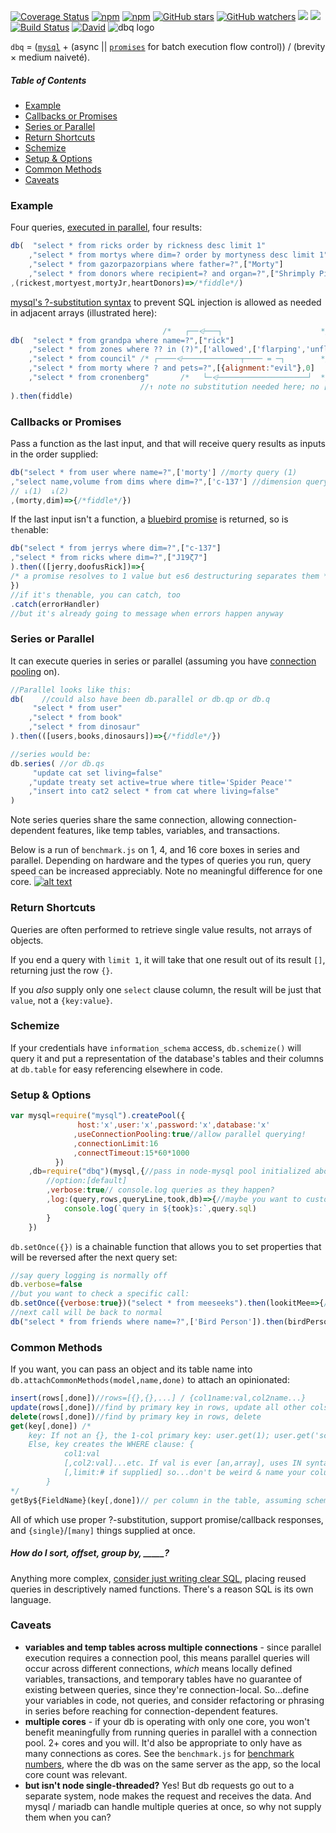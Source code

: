 [![Coverage Status](https://coveralls.io/repos/github/jnvm/dbq/badge.svg?branch=master)](https://coveralls.io/github/jnvm/dbq?branch=master)
[![npm](https://img.shields.io/npm/dm/dbq.svg?maxAge=86400&label=%F0%9F%93%A5)](http://npm-stat.com/charts.html?package=dbq)
[![npm](https://img.shields.io/npm/dt/dbq.svg?maxAge=86400&label=%CE%A3%F0%9F%93%A5)](http://npm-stat.com/charts.html?package=dbq)
[![GitHub stars](https://img.shields.io/github/stars/jnvm/dbq.svg?label=%E2%98%85&maxAge=86400)](https://github.com/jnvm/dbq/stargazers)
[![GitHub watchers](https://img.shields.io/github/watchers/jnvm/dbq.svg?label=%E0%B2%A0_%E0%B2%B0%E0%B3%83&maxAge=86400)](https://github.com/jnvm/dbq/watchers)
[![](https://img.shields.io/github/issues-raw/jnvm/dbq.svg?maxAge=86400&label=%E2%9A%A0)](https://github.com/jnvm/dbq/issues)
[![](https://img.shields.io/badge/SLOC-%3C250-brightgreen.svg)](https://github.com/jnvm/dbq/blob/master/dbq.js)
[![Build Status](https://travis-ci.org/jnvm/dbq.svg?branch=master)](https://travis-ci.org/jnvm/dbq)
[![David](https://img.shields.io/david/jnvm/dbq.svg?maxAge=3600)]()
![dbq logo](https://cldup.com/kKMuXfEQzP.svg)

`dbq` = ([`mysql`](https://github.com/felixge/node-mysql) + (async || [`promises`](https://github.com/petkaantonov/bluebird) for batch execution flow control)) / (brevity &times; medium naiveté).

##### Table of Contents
* [Example](#example)
* [Callbacks or Promises](#callbacks-or-promises)
* [Series or Parallel](#series-or-parallel)
* [Return Shortcuts](#return-shortcuts)
* [Schemize](#schemize)
* [Setup & Options](#setup--options)
* [Common Methods](#common-methods)
* [Caveats](#caveats)


### Example
Four queries, [executed in parallel](https://github.com/mysqljs/mysql#executing-queries-in-parallel), four results:
```javascript
db(  "select * from ricks order by rickness desc limit 1"
	,"select * from mortys where dim=? order by mortyness desc limit 1",["c-137"]
	,"select * from gazorpazorpians where father=?",["Morty"]
	,"select * from donors where recipient=? and organ=?",["Shrimply Pibbles","heart"]
,(rickest,mortyest,mortyJr,heartDonors)=>/*fiddle*/)
```
[mysql's ?-substitution syntax](https://github.com/felixge/node-mysql#escaping-query-values) to prevent SQL injection is allowed as needed in adjacent arrays (illustrated here):
```javascript
                                  /*   ┌──⩤───┐                      */
db(  "select * from grandpa where name=?",["rick"]
	,"select * from zones where ?? in (?)",['allowed',['flarping','unflarping']]	
	,"select * from council" /* ┌────⩤─────────────┬──── = ─┐        */
	,"select * from morty where ? and pets=?",[{alignment:"evil"},0]
    ,"select * from cronenberg"       /*   └─⩤────────────────────┘  */	
                             //↑ note no substitution needed here; no [] supplied
).then(fiddle)
```

### Callbacks or Promises

Pass a function as the last input, and that will receive query results as inputs in the order supplied:
```javascript
db("select * from user where name=?",['morty'] //morty query (1)
,"select name,volume from dims where dim=?",['c-137'] //dimension query (2)
// ↓(1)  ↓(2)
,(morty,dim)=>{/*fiddle*/})
```

If the last input isn't a function, a [bluebird promise](https://github.com/petkaantonov/bluebird#introduction) is returned, so is `then`able:
```javascript
db("select * from jerrys where dim=?",["c-137"]
,"select * from ricks where dim=?",["J19ζ7"]
).then(([jerry,doofusRick])=>{
/* a promise resolves to 1 value but es6 destructuring separates them */
})
//if it's thenable, you can catch, too
.catch(errorHandler)
//but it's already going to message when errors happen anyway
```
### Series or Parallel
It can execute queries in series or parallel (assuming you have [connection pooling](https://github.com/mysqljs/mysql#pooling-connections) on).
```javascript
//Parallel looks like this:
db(    //could also have been db.parallel or db.qp or db.q
	 "select * from user"
	,"select * from book"
	,"select * from dinosaur"
).then(([users,books,dinosaurs])=>{/*fiddle*/})

//series would be:
db.series( //or db.qs
	 "update cat set living=false"
	,"update treaty set active=true where title='Spider Peace'"
	,"insert into cat2 select * from cat where living=false"
)
```
Note series queries share the same connection, allowing connection-dependent features, like temp tables, variables, and transactions.

Below is a run of `benchmark.js` on 1, 4, and 16 core boxes in series and parallel. Depending on hardware and the types of queries you run, query speed can be increased appreciably. Note no meaningful difference for one core.
[![alt text](https://docs.google.com/spreadsheets/d/1KRH39wRZxmX51e_avDwTQLFPGownPB0l7PojV8q_HfA/pubchart?oid=1361741281&format=image "benchmark test")](https://docs.google.com/spreadsheets/d/1KRH39wRZxmX51e_avDwTQLFPGownPB0l7PojV8q_HfA/pubchart?oid=1361741281&format=image)


### Return Shortcuts
Queries are often performed to retrieve single value results, not arrays of objects.

If you end a query with `limit 1`, it will take that one result out of its result `[]`, returning just the row `{}`.

If you _also_ supply only one `select` clause column, the result will be just that `value`, not a `{key:value}`.

### Schemize
If your credentials have `information_schema` access, `db.schemize()` will query it and put a representation of the database's tables and their columns at `db.table` for easy referencing elsewhere in code.

### Setup & Options
```javascript
var mysql=require("mysql").createPool({
			   host:'x',user:'x',password:'x',database:'x'
			  ,useConnectionPooling:true//allow parallel querying!
			  ,connectionLimit:16
			  ,connectTimeout:15*60*1000
		  })
	,db=require("dbq")(mysql,{//pass in node-mysql pool initialized above, then an options {}
		//option:[default]
		,verbose:true// console.log queries as they happen?
		,log:(query,rows,queryLine,took,db)=>{//maybe you want to customize how queries are logged
			console.log(`query in ${took}s:`,query.sql)
		}
	})
```

`db.setOnce({})` is a chainable function that allows you to set properties that will be reversed after the next query set:
```javascript
//say query logging is normally off
db.verbose=false
//but you want to check a specific call:
db.setOnce({verbose:true})("select * from meeseeks").then(lookitMee=>{/* etc */})
//next call will be back to normal
db("select * from friends where name=?",['Bird Person']).then(birdPerson=>/**/)
```

### Common Methods
If you want, you can pass an object and its table name into ```db.attachCommonMethods(model,name,done)``` to attach an opinionated:
```javascript
insert(rows[,done])//rows=[{},{},...] / {col1name:val,col2name...}
update(rows[,done])//find by primary key in rows, update all other cols supplied
delete(rows[,done])//find by primary key in rows, delete
get(key[,done]) /*
	key: If not an {}, the 1-col primary key: user.get(1); user.get('schwify')
	Else, key creates the WHERE clause: {
			col1:val
			[,col2:val]...etc. If val is ever [an,array], uses IN syntax
			[,limit:# if supplied] so...don't be weird & name your column a MySQL keyword
		}
*/
getBy${FieldName}(key[,done])// per column in the table, assuming schemize() has run to know this.
```
All of which use proper ?-substitution, support promise/callback responses, and ```{single}```/```[many]``` things supplied at once.

##### How do I sort, offset, group by, _____?
Anything more complex, [consider just writing clear SQL](https://www.youtube.com/watch?v=mIoKRyLcIjo&t=4m), placing reused queries in descriptively named functions.  There's a reason SQL is its own language.

### Caveats

* **variables and temp tables across multiple connections** - since parallel execution requires a connection pool, this means parallel queries will occur across different connections,
_which_ means locally defined variables, transactions, and temporary tables have no guarantee of existing between queries, since they're connection-local.
So...define your variables in code, not queries, and consider refactoring or phrasing in series before reaching for connection-dependent features.
* **multiple cores** - if your db is operating with only one core, you won't benefit meaningfully from running queries in parallel with a connection pool.  2+ cores and you will.  It'd also be appropriate to only have as many connections as cores.  See the `benchmark.js` for [benchmark numbers](https://docs.google.com/spreadsheets/d/1KRH39wRZxmX51e_avDwTQLFPGownPB0l7PojV8q_HfA/edit?usp=sharing), where the db was on the same server as the app, so the local core count was relevant.
* **but isn't node single-threaded?** Yes! But db requests go out to a separate system, node makes the request and receives the data.  And mysql / mariadb can handle multiple queries at once, so why not supply them when you can?
